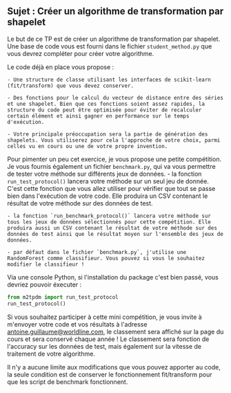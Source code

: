 ## Sujet : Créer un algorithme de transformation par shapelet

Le but de ce TP est de créer un algorithme de transformation par shapelet. Une base de code vous est fourni dans le fichier `student_method.py` que vous devrez compléter pour créer votre algorithme.

Le code déjà en place vous propose :

    - Une structure de classe utilisant les interfaces de scikit-learn (fit/transform) que vous devez conserver.
    
    - Des fonctions pour le calcul du vecteur de distance entre des séries et une shapelet. Bien que ces fonctions soient assez rapides, la structure du code peut être optimisée pour éviter de recalculer certain élément et ainsi gagner en performance sur le temps d'exécution.
    
    - Votre principale préoccupation sera la partie de génération des shapelets. Vous utiliserez pour cela l'approche de votre choix, parmi celles vu en cours ou une de votre propre invention.
    
    
Pour pimenter un peu cet exercice, je vous propose une petite compétition. Je vous fournis également un fichier `benchmark.py`, qui va vous permettre de tester votre méthode sur différents jeux de données.
    - la fonction `run_test_protocol()` lancera votre méthode sur un seul jeu de donnée. C'est cette fonction que vous allez utiliser pour vérifier que tout se passe bien dans l'exécution de votre code. Elle produira un CSV contenant le résultat de votre méthode sur des données de test.
    
    - la fonction `run_benchmark_protocol()` lancera votre méthode sur tous les jeux de données sélectionnés pour cette compétition. Elle produira aussi un CSV contenant le résultat de votre méthode sur des données de test ainsi que le résultat moyen sur l'ensemble des jeux de données.
    
    - par défaut dans le fichier `benchmark.py`, j'utilise une RandomForest comme classifieur. Vous pouvez si vous le souhaitez modifier le classifieur !
    
Via une console Python, si l'installation du package c'est bien passé, vous devriez pouvoir éxecuter :
```python
from m2tpdm import run_test_protocol
run_test_protocol()
```
    
Si vous souhaitez participer à cette mini compétition, je vous invite à m'envoyer votre code et vos résultats à l'adresse antoine.guillaume@worldline.com, le classement sera affiché sur la page du cours et sera conservé chaque année ! Le classement sera fonction de l'accuracy sur les données de test, mais également sur la vitesse de traitement de votre algorithme.

Il n'y a aucune limite aux modifications que vous pouvez apporter au code, la seule condition est de conserver le fonctionnement fit/transform pour que les script de benchmark fonctionnent.
